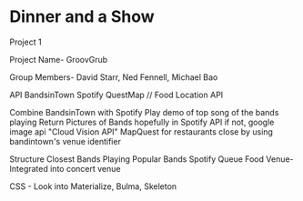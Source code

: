 # Dinner and a Show
Project 1

Project Name- GroovGrub

Group Members- David Starr, Ned Fennell, Michael Bao 

API
BandsinTown
Spotify
QuestMap // Food Location API


Combine BandsinTown with Spotify
Play demo of top song of the bands playing
Return Pictures of Bands hopefully in Spotify API if not, google image api "Cloud Vision API"
MapQuest for restaurants close by using bandintown's venue identifier 


Structure
Closest Bands Playing
Popular Bands
Spotify Queue
Food Venue-Integrated into concert venue


CSS - Look into Materialize, Bulma, Skeleton


